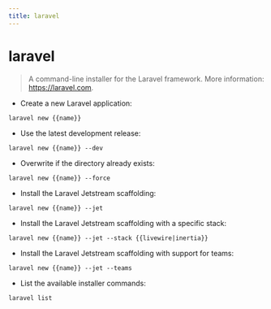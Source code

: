 ```yaml
---
title: laravel
---
```

# laravel

> A command-line installer for the Laravel framework.
> More information: <https://laravel.com>.

- Create a new Laravel application:

`laravel new {{name}}`

- Use the latest development release:

`laravel new {{name}} --dev`

- Overwrite if the directory already exists:

`laravel new {{name}} --force`

- Install the Laravel Jetstream scaffolding:

`laravel new {{name}} --jet`

- Install the Laravel Jetstream scaffolding with a specific stack:

`laravel new {{name}} --jet --stack {{livewire|inertia}}`

- Install the Laravel Jetstream scaffolding with support for teams:

`laravel new {{name}} --jet --teams`

- List the available installer commands:

`laravel list`

